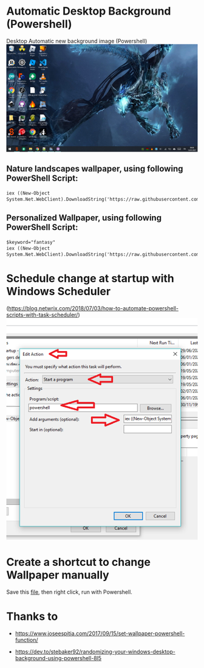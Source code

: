 # Automatic Desktop Background (Powershell)
Desktop Automatic new background image (Powershell) 
![](https://github.com/adegard/automaticdesktopbackground/blob/main/2021-01-13shot.png?raw=true)
## Nature landscapes wallpaper, using following PowerShell Script:
```
iex ((New-Object System.Net.WebClient).DownloadString('https://raw.githubusercontent.com/adegard/AutomaticDesktopBackground/main/NewDesktopImage.ps1'))
```

## Personalized Wallpaper, using following PowerShell Script:
```
$keyword="fantasy"
iex ((New-Object System.Net.WebClient).DownloadString('https://raw.githubusercontent.com/adegard/AutomaticDesktopBackground/main/PersonalizedWallpaper.ps1'))
```

# Schedule change at startup with Windows Scheduler
(https://blog.netwrix.com/2018/07/03/how-to-automate-powershell-scripts-with-task-scheduler/)
![](https://github.com/adegard/WinScripts/blob/main/addonstartup.png?raw=true)

# Create a shortcut to change Wallpaper manually

Save this <a href="https://raw.githubusercontent.com/adegard/AutomaticDesktopBackground/master/changeWallpaper.ps1" target="_blank">file</a>, then right click, run with Powershell.


<div style='page-break-after: always'></div>

# Thanks to 
* <a href="https://www.joseespitia.com/2017/09/15/set-wallpaper-powershell-function/" target="_blank">https://www.joseespitia.com/2017/09/15/set-wallpaper-powershell-function/</a>

* <a href="https://dev.to/stebaker92/randomizing-your-windows-desktop-background-using-powershell-8l5" target="_blank">https://dev.to/stebaker92/randomizing-your-windows-desktop-background-using-powershell-8l5</a>
